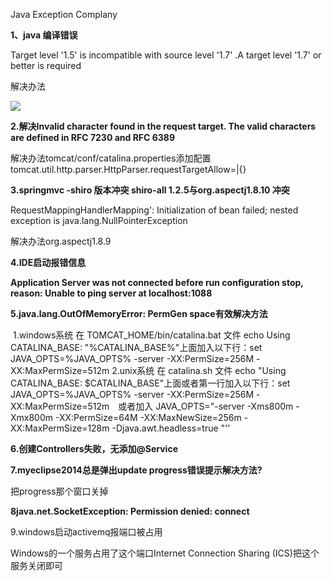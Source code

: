 Java Exception Complany

**1、java 编译错误**

Target level '1.5' is incompatible with source level '1.7' .A target level '1.7' or better is required

解决办法

![](E:\Desktop\md\img\1.png)

**2.解决Invalid character found in the request target. The valid characters are defined in RFC 7230 and RFC 6389**

解决办法tomcat/conf/catalina.properties添加配置tomcat.util.http.parser.HttpParser.requestTargetAllow=|{}

**3.springmvc -shiro 版本冲突 shiro-all 1.2.5与org.aspectj1.8.10 冲突**

RequestMappingHandlerMapping': Initialization of bean failed; nested exception is java.lang.NullPointerException

解决办法org.aspectj1.8.9

**4.IDE启动报错信息**

**Application Server was not connected before run configuration stop, reason: Unable to ping server at localhost:1088**



**5.java.lang.OutOfMemoryError: PermGen space有效解决方法**

​	1.windows系统  在 TOMCAT_HOME/bin/catalina.bat 文件 echo Using CATALINA_BASE:   "%CATALINA_BASE%"上面加入以下行：set JAVA_OPTS=%JAVA_OPTS% -server -XX:PermSize=256M -XX:MaxPermSize=512m
	2.unix系统 在 catalina.sh 文件 echo "Using CATALINA_BASE:   $CATALINA_BASE"上面或者第一行加入以下行：set JAVA_OPTS=%JAVA_OPTS% -server -XX:PermSize=256M -XX:MaxPermSize=512m　或者加入 JAVA_OPTS="-server -Xms800m -Xmx800m -XX:PermSize=64M -XX:MaxNewSize=256m -XX:MaxPermSize=128m -Djava.awt.headless=true "''

**6.创建Controllers失败，无添加@Service**

**7.myeclipse2014总是弹出update progress错误提示解决方法?**  

把progress那个窗口关掉

**8java.net.SocketException: Permission denied: connect**



9.windows启动activemq报端口被占用

Windows的一个服务占用了这个端口Internet Connection Sharing (ICS)把这个服务关闭即可